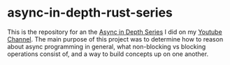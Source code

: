 # async-in-depth-rust-series

This is the repository for an the [Async in Depth Series](https://www.youtube.com/playlist?list=PLb1VOxJqFzDd05_aDQEm6KVblhee_KStX) I did on my [Youtube Channel](https://youtube.com/c/nyxtom).
The main purpose of this project was to determine how to reason about async programming in general, what non-blocking vs blocking operations consist of, 
and a way to build concepts up on one another.

